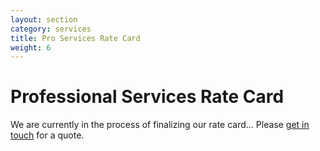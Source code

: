 ```yaml
---
layout: section
category: services
title: Pro Services Rate Card
weight: 6
---
```


# Professional Services Rate Card

We are currently in the process of finalizing our rate card... Please [get in touch][contact] for a quote.

[contact]: /contact/index.html